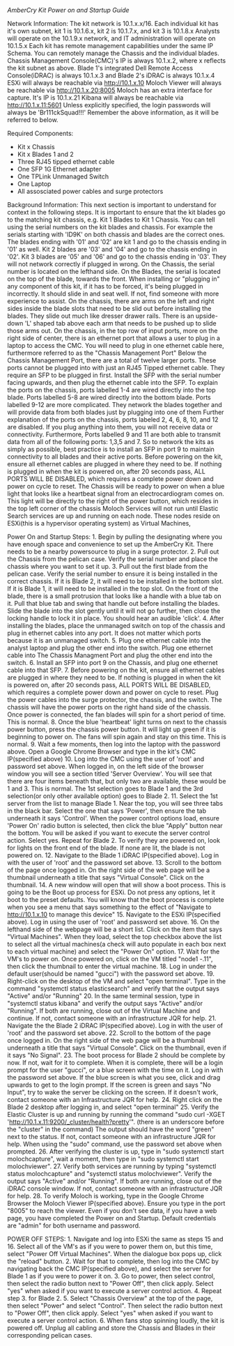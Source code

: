*AmberCry Kit Power on and Startup Guide*

Network Information:
  The kit network is 10.1.x.x/16. Each individual kit has it's own subnet, kit 1 is 10.1.6.x, kit 2 is 10.1.7.x, and kit 3 is 10.1.8.x
  Analysts will operate on the 10.1.9.x network, and IT administration will operate on 10.1.5.x
  Each kit has remote management capabilities under the same IP Schema. You can remotely manage the Chassis and the individual blades. Chassis Management Console(CMC)'s IP is always 10.1.x.2, where x reflects the kit subnet as above. Blade 1's integrated Dell Remote Access Console(iDRAC) is always 10.1.x.3 and Blade 2's iDRAC is always 10.1.x.4
  ESXi will always be reachable via http://10.1.x.10
  Moloch Viewer will always be reachable via http://10.1.x.20:8005
  Moloch has an extra interface for capture. It's IP is 10.1.x.21
  Kibana will always be reachable via http://10.1.x.11:5601
  Unless explicitly specified, the login passwords will always be 'Br111ckSquad!!!'
  Remember the above information, as it will be referred to below.
 
Required Components:
  - Kit x Chassis
  - Kit x Blades 1 and 2
  - Three RJ45 tipped ethernet cable
  - One SFP 1G Ethernet adapter
  - One TPLink Unmanaged Switch
  - One Laptop
  - All assosciated power cables and surge protectors
  
Background Information:
  This next section is important to understand for context in the following steps. It is important to ensure that the kit blades go to the matching kit chassis, e.g. Kit 1 Blades to Kit 1 Chassis. You can tell using the serial numbers on the kit blades and chassis. For example the serials starting with 'ID9K' on both chassis and blades are the correct ones. The blades ending with '01' and '02' are kit 1 and go to the chassis ending in '01' as well. Kit 2 blades are '03' and '04' and go to the chassis ending in '02'. Kit 3 blades are '05' and '06' and go to the chassis ending in '03'. They will not network correctly if plugged in wrong. 
  On the Chassis, the serial number is located on the lefthand side. On the Blades, the serial is located on the top of the blade, towards the front. 
  When installing or "plugging in" any component of this kit, if it has to be forced, it's being plugged in incorrectly. It should slide in and seat well. If not, find someone with more experience to assist.
  On the chassis, there are arms on the left and right sides inside the blade slots that need to be slid out before installing the blades. They slide out much like dresser drawer rails. There is an upside-down 'L' shaped tab above each arm that needs to be pushed up to slide those arms out. 
  On the chassis, in the top row of input ports, more on the right side of center, there is an ethernet port that allows a user to plug in a laptop to access the CMC. You will need to plug in one ethernet cable here, furthermore referred to as the "Chassis Management Port"
  Below the Chassis Management Port, there are a total of twelve larger ports. These ports cannot be plugged into with just an RJ45 Tipped ethernet cable. They require an SFP to be plugged in first. Install the SFP with the serial number facing upwards, and then plug the ethernet cable into the SFP. 
  To explain the ports on the chassis, ports labelled 1-4 are wired directly into the top blade. Ports labelled 5-8 are wired directly into the bottom blade. Ports labelled 9-12 are more complicated. They network the blades together and will provide data from both blades just by plugging into one of them
  Further explanation of the ports on the chassis, ports labeled 2, 4, 6, 8, 10, and 12 are disabled. If you plug anything into them, you will not receive data or connectivity. Furthermore, Ports labelled 9 and 11 are both able to transmit data from all of the following ports: 1,3,5 and 7. So to network the kits as simply as possible, best practice is to install an SFP in port 9 to maintain connectivity to all blades and their active ports. 
  Before powering on the kit, ensure all ethernet cables are plugged in where they need to be. If nothing is plugged in when the kit is powered on, after 20 seconds pass, ALL PORTS WILL BE DISABLED, which requires a complete power down and power on cycle to reset. 
  The Chassis will be ready to power on when a blue light that looks like a heartbeat signal from an electrocardiogram comes on. This light will be directly to the right of the power button, which resides in the top left corner of the chassis
  Moloch Services will not run until Elastic Search services are up and running on each node. These nodes reside on ESXi(this is a hypervisor operating system) as Virtual Machines, 
  
Power On and Startup Steps:
    1. Begin by pulling the designating where you have enough space and convenience to set up the AmberCry Kit. There needs to be a nearby powersource to plug in a surge protector.
    2. Pull out the Chassis from the pelican case. Verify the serial number and place the chassis where you want to set it up.
    3. Pull out the first blade from the pelican case. Verify the serial number to ensure it is being installed in the correct chassis. If it is Blade 2, it will need to be installed in the bottom slot. If it is Blade 1, it will need to be installed in the top slot. On the front of the blade, there is a small protrusion that looks like a handle with a blue tab on it. Pull that blue tab and swing that handle out before installing the blades. Slide the blade into the slot gently until it will not go further, then close the locking handle to lock it in place. You should hear an audible 'click'.
    4. After installing the blades, place the unmanaged switch on top of the chassis and plug in ethernet cables into any port. It does not matter which ports because it is an unmanaged switch.
    5. Plug one ethernet cable into the analyst laptop and plug the other end into the switch. Plug one ethernet cable into The Chassis Managment Port and plug the other end into the switch.
    6. Install an SFP into port 9 on the Chassis, and plug one ethernet cable into that SFP.
    7. Before powering on the kit, ensure all ethernet cables are plugged in where they need to be. If nothing is plugged in when the kit is powered on, after 20 seconds pass, ALL PORTS WILL BE DISABLED, which requires a complete power down and power on cycle to reset.  Plug the power cables into the surge protector, the chassis, and the switch. The chassis will have the power ports on the right hand side of the chassis. Once power is connected, the fan blades will spin for a short period of time. This is normal.
    8. Once the blue 'heartbeat' light turns on next to the chassis power button, press the chassis power button. It will light up green if it is beginning to power on. The fans will spin again and stay on this time. This is normal.
    9. Wait a few moments, then log into the laptop with the password above. Open a Google Chrome Browser and type in the kit's CMC IP(specified above)
    10. Log into the CMC using the user of 'root' and password set above. When logged in, on the left side of the browser window you will see a section titled 'Server Overview'. You will see that there are four items beneath that, but only two are available, these would be 1 and 3. This is normal. The 1st selection goes to Blade 1 and the 3rd selection(or only other available option) goes to Blade 2. 
    11. Select the 1st server from the list to manage Blade 1. Near the top, you will see three tabs in the black bar. Select the one that says 'Power', then ensure the tab underneath it says 'Control'. When the power control options load, ensure 'Power On' radio button is selected, then click the blue "Apply" button near the bottom. You will be asked if you want to execute the server control action. Select yes. Repeat for Blade 2. To verify they are powered on, look for lights on the front end of the blade. If none are lit, the blade is not powered on.
    12. Navigate to the Blade 1 iDRAC IP(specified above). Log in with the user of 'root' and the password set above. 
    13. Scroll to the bottom of the page once logged in. On the right side of the web page will be a thumbnail underneath a title that says "Virtual Console". Click on the thumbnail.
    14. A new window will open that will show a boot process. This is going to be the Boot up process for ESXi. Do not press any options, let it boot to the preset defaults. You will know that the boot process is complete when you see a menu that says something to the effect of "Navigate to http://10.1.x.10 to manage this device"
    15. Navigate to the ESXi IP(specified above). Log in using the user of 'root' and password set above. 
    16. On the lefthand side of the webpage will be a short list. Click on the item that says "Virtual Machines". When they load, select the top checkbox above the list to select all the virtual machines(a check will auto populate in each box next to each virtual machine) and select the "Power On" option. 
    17. Wait for the VM's to power on. Once powered on, click on the VM titled "node1 -.11", then click the thumbnail to enter the virtual machine.
    18. Log in under the default user(should be named "gucci") with the password set above.
    19. Right-click on the desktop of the VM and select "open terminal". Type in the command "systemctl status elasticsearch" and verify that the output says "Active" and/or "Running"
    20. In the same terminal session, type in "systemctl status kibana" and verify the output says "Active" and/or "Running". If both are running, close out of the Virtual Machine and continue. If not, contact someone with an infrastructure JQR for help.
    21. Navigate the the Blade 2 iDRAC IP(specified above). Log in with the user of 'root' and the password set above.
    22. Scroll to the bottom of the page once logged in. On the right side of the web page will be a thumbnail underneath a title that says "Virtual Console". Click on the thumbnail, even if it says "No Signal".
    23. The boot process for Blade 2 should be complete by now. If not, wait for it to complete. When it is complete, there will be a login prompt for the user "gucci", or a blue screen with the time on it. Log in with the password set above. If the blue screen is what you see, click and drag upwards to get to the login prompt. If the screen is green and says "No Input", try to wake the server be clicking on the screen. If it doesn't work, contact someone with an Infrastructure JQR for help.
    24. Right click on the Blade 2 desktop after logging in, and select "open terminal"
    25. Verify the Elastic Cluster is up and running by running the command "sudo curl -XGET 'http://10.1.x.11:9200/_cluster/health?pretty'". (there is an underscore before the "cluster" in the command) The output should have the word "green" next to the status. If not, contact someone with an infrastructure JQR for help. When using the "sudo" command, use the password set above when prompted.
    26. After verifying the cluster is up, type in "sudo systemctl start molochcapture", wait a moment, then type in "sudo systemctl start molochviewer".
    27. Verify both services are running by typing "systemctl status molochcapture" and "systemctl status molochviewer". Verify the output says "Active" and/or "Running". If both are running, close out of the iDRAC console window. If not, contact someone with an infrastructure JQR for help. 
    28. To verify Moloch is working, type in the Google Chrome Browser the Moloch Viewer IP(specified above). Ensure you type in the port "8005" to reach the viewer. Even if you don't see data, if you have a web page, you have completed the Power on and Startup. Default credentials are "admin" for both username and password.
    

POWER OFF STEPS:
    1. Navigate and log into ESXi the same as steps 15 and 16. Select all of the VM's as if you were to power them on, but this time, select "Power Off Virtual Machines". When the dialogue box pops up, click the "reload" button. 
    2. Wait for that to complete, then log into the CMC by navigating back the CMC IP(specified above), and select the server for Blade 1 as if you were to power it on. 
    3. Go to power, then select control, then select the radio button next to "Power Off", then click apply. Select "yes" when asked if you want to execute a server control action.
    4. Repeat step 3. for Blade 2. 
    5. Select "Chassis Overview" at the top of the page, then select "Power" and select "Control". Then select the radio button next to "Power Off", then click apply. Select "yes" when asked if you want to execute a server control action.
    6. When fans stop spinning loudly, the kit is powered off. Unplug all cabling and store the Chassis and Blades in their corresponding pelican cases. 
